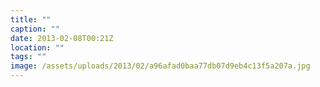 ```yaml
---
title: ""
caption: ""
date: 2013-02-08T00:21Z
location: ""
tags: ""
image: /assets/uploads/2013/02/a96afad0baa77db07d9eb4c13f5a207a.jpg
---
```

